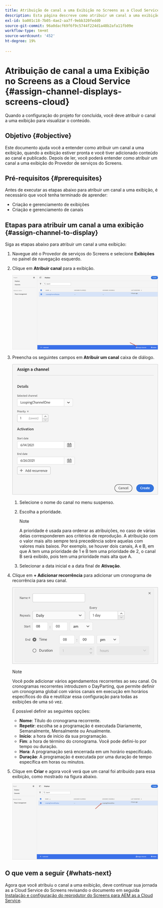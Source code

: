 ```yaml
---
title: Atribuição de canal a uma Exibição no Screens as a Cloud Service
description: Esta página descreve como atribuir um canal a uma exibição no Screens as a Cloud Service.
exl-id: ba001c18-7b05-4ae2-aa7f-9ebb320fedd0
source-git-commit: 96a0dacf69f6f9c5744f224d1a48b2afa11fb09e
workflow-type: tm+mt
source-wordcount: '452'
ht-degree: 19%

---
```


# Atribuição de canal a uma Exibição no Screens as a Cloud Service {#assign-channel-displays-screens-cloud}

Quando a configuração do projeto for concluída, você deve atribuir o canal a uma exibição para visualizar o conteúdo.

## Objetivo {#objective}

Este documento ajuda você a entender como atribuir um canal a uma exibição, quando a exibição estiver pronta e você tiver adicionado conteúdo ao canal e publicado. Depois de ler, você poderá entender como atribuir um canal a uma exibição do Provedor de serviços do Screens.

## Pré-requisitos {#prerequisites}

Antes de executar as etapas abaixo para atribuir um canal a uma exibição, é necessário que você tenha terminado de aprender:

* Criação e gerenciamento de exibições
* Criação e gerenciamento de canais

## Etapas para atribuir um canal a uma exibição {#assign-channel-to-display}

Siga as etapas abaixo para atribuir um canal a uma exibição:

1. Navegue até o Provedor de serviços do Screens e selecione **Exibições** no painel de navegação esquerdo.

1. Clique em **Atribuir canal** para a exibição.

   ![imagem](/help/screens-cloud/assets/display/assignchannel-1.png)

1. Preencha os seguintes campos em **Atribuir um canal** caixa de diálogo.

   ![imagem](/help/screens-cloud/assets/display/assignchannel-2.png)

   1. Selecione o nome do canal no menu suspenso.
   1. Escolha a prioridade.

      >[!NOTE]
      >A prioridade é usada para ordenar as atribuições, no caso de várias delas corresponderem aos critérios de reprodução. A atribuição com o valor mais alto sempre terá precedência sobre aquelas com valores mais baixos. Por exemplo, se houver dois canais, A e B, em que A tem uma prioridade de 1 e B tem uma prioridade de 2, o canal B será exibido, pois tem uma prioridade mais alta que A.
   1. Selecionar a data inicial e a data final de **Ativação**.

1. Clique em **+ Adicionar recorrência** para adicionar um cronograma de recorrência para seu canal.

   ![imagem](/help/screens-cloud/assets/create-content/recurrence-1.png)

   >[!NOTE]
   >Você pode adicionar vários agendamentos recorrentes ao seu canal. Os cronogramas recorrentes introduzem o DayParting, que permite definir um cronograma global com vários canais em execução em horários específicos do dia e reutilizar essa configuração para todas as exibições de uma só vez.

   É possível definir as seguintes opções:

   * **Nome**: Título do cronograma recorrente.
   * **Repetir**: escolha se a programação é executada Diariamente, Semanalmente, Mensalmente ou Anualmente.
   * **Início**: a hora de início da sua programação.
   * **Fim**: a hora de término do cronograma. Você pode defini-lo por tempo ou duração.
   * **Hora**: A programação será encerrada em um horário especificado.
   * **Duração**: A programação é executada por uma duração de tempo específica em horas ou minutos.

1. Clique em **Criar** e agora você verá que um canal foi atribuído para essa exibição, como mostrado na figura abaixo.

   ![imagem](/help/screens-cloud/assets/display/assignchannel-3.png)


## O que vem a seguir {#whats-next}

Agora que você atribuiu o canal a uma exibição, deve continuar sua jornada as a Cloud Service do Screens revisando o documento em seguida [Instalação e configuração do reprodutor do Screens para AEM as a Cloud Service](/help/screens-cloud/managing-players-registration/installing-screens-cloud-player.md).
